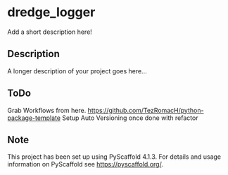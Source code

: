 # dredge_logger

Add a short description here!


## Description

A longer description of your project goes here...

## ToDo

Grab Workflows from here. https://github.com/TezRomacH/python-package-template
Setup Auto Versioning once done with refactor

<!-- pyscaffold-notes -->

## Note

This project has been set up using PyScaffold 4.1.3. For details and usage
information on PyScaffold see https://pyscaffold.org/.
